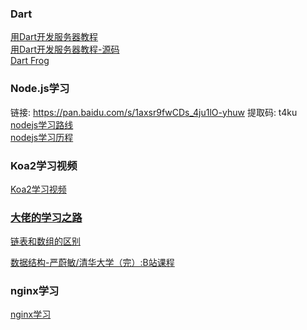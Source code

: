 ### Dart
   [ 用Dart开发服务器教程 ]( https://www.jianshu.com/p/c01c6e145373 )    <br/>
   [ 用Dart开发服务器教程-源码 ]( https://github.com/shaoting0730/backEnd-learn/tree/master/Dart )    <br/>
   [ Dart Frog ]( https://dartfrog.vgv.dev/ )    <br/>


### Node.js学习
链接: https://pan.baidu.com/s/1axsr9fwCDs_4ju1lO-yhuw 提取码: t4ku   <br/>
   [ nodejs学习路线 ]( https://mp.weixin.qq.com/s/XkDDiJF-jLBl6XAx4Xl92Q )    <br/>
   [ nodejs学习历程 ]( https://github.com/shaoting0730/nodejs_learn/tree/master )    <br/>
  
   
###  Koa2学习视频
   [ Koa2学习视频 ]( https://jspang.com/posts/2017/11/13/koa2.html )    <br/>

### [ 大佬的学习之路 ]( https://github.com/jwasham/coding-interview-university/blob/master/translations/README-cn.md )    <br/>

[ 链表和数组的区别 ]( https://www.cnblogs.com/klyjb/p/11237361.html )    <br/>

[ 数据结构-严蔚敏/清华大学（完）:B站课程 ]( https://www.bilibili.com/video/av45897783/?spm_id_from=333.788.videocard.5 )    <br/>

### nginx学习
[ nginx学习 ]( https://github.com/shaoting0730/backEnd-learn/blob/master/nginx_learn.md )    <br/>
